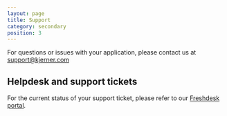 ```yaml
---
layout: page
title: Support
category: secondary
position: 3
---
```

For questions or issues with your application, please contact us at [support@kjerner.com](support@kjerner.com)

## Helpdesk and support tickets
For the current status of your support ticket, please refer to our [Freshdesk portal](https://fabric.freshdesk.com/).